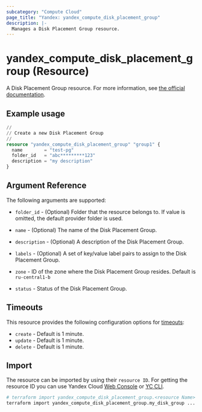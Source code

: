 ```yaml
---
subcategory: "Compute Cloud"
page_title: "Yandex: yandex_compute_disk_placement_group"
description: |-
  Manages a Disk Placement Group resource.
---
```


# yandex_compute_disk_placement_group (Resource)

A Disk Placement Group resource. For more information, see [the official documentation](https://yandex.cloud/docs/compute/concepts/disk#nr-disks).

## Example usage

```terraform
//
// Create a new Disk Placement Group
//
resource "yandex_compute_disk_placement_group" "group1" {
  name        = "test-pg"
  folder_id   = "abc*********123"
  description = "my description"
}
```

## Argument Reference

The following arguments are supported:

* `folder_id` - (Optional) Folder that the resource belongs to. If value is omitted, the default provider folder is used.

* `name` - (Optional) The name of the Disk Placement Group.

* `description` - (Optional) A description of the Disk Placement Group.

* `labels` - (Optional) A set of key/value label pairs to assign to the Disk Placement Group.

* `zone` - ID of the zone where the Disk Placement Group resides. Default is `ru-central1-b`

* `status` - Status of the Disk Placement Group.

## Timeouts

This resource provides the following configuration options for [timeouts](https://www.terraform.io/docs/language/resources/syntax.html#operation-timeouts):

- `create` - Default is 1 minute.
- `update` - Default is 1 minute.
- `delete` - Default is 1 minute.

## Import

The resource can be imported by using their `resource ID`. For getting the resource ID you can use Yandex Cloud [Web Console](https://console.yandex.cloud) or [YC CLI](https://yandex.cloud/docs/cli/quickstart).

```bash
# terraform import yandex_compute_disk_placement_group.<resource Name> <resource Id>
terraform import yandex_compute_disk_placement_group.my_disk_group ...
```
